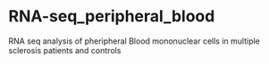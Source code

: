 # RNA-seq_peripheral_blood
RNA seq analysis of pheripheral  Blood mononuclear cells in multiple sclerosis patients and controls
